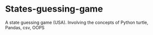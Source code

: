 # States-guessing-game
A state guessing game (USA). Involving the concepts of Python turtle, Pandas, csv, OOPS
